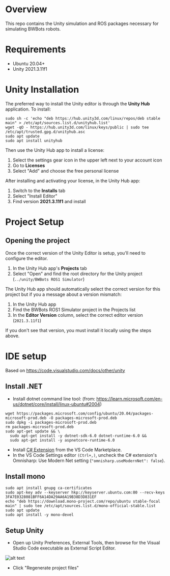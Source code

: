 # Overview

This repo contains the Unity simulation and ROS packages necessary for simulating BWBots robots.

# Requirements

- Ubuntu 20.04+
- Unity 2021.3.11f1

# Unity Installation

The preferred way to install the Unity editor is through the **Unity Hub** application. To install:

```
sudo sh -c 'echo "deb https://hub.unity3d.com/linux/repos/deb stable main" > /etc/apt/sources.list.d/unityhub.list'
wget -qO - https://hub.unity3d.com/linux/keys/public | sudo tee /etc/apt/trusted.gpg.d/unityhub.asc
sudo apt update
sudo apt install unityhub
```

Then use the Unity Hub app to install a license:

1. Select the settings gear icon in the upper left next to your account icon
2. Go to **Licenses**
3. Select "Add" and choose the free personal license

After installing and activating your license, in the Unity Hub app:

1. Switch to the **Installs** tab
2. Select "Install Editor"
3. Find version **2021.3.11f1** and install

# Project Setup

## Opening the project

Once the correct version of the Unity Editor is setup, you'll need to configure the editor.

1. In the Unity Hub app's **Projects** tab
2. Select "Open" and find the root directory for the Unity project (`../unity/BWBots ROS1 Simulator`)

The Unity Hub app should automatically select the correct version for this project but if you a message about a version mismatch:

1. In the Unity Hub app
2. Find the BWBots ROS1 Simulator project in the Projects list
3. In the **Editor Version** column, select the correct editor version (`2021.3.11f1`)

If you don't see that version, you must install it locally using the steps above.

# IDE setup

Based on https://code.visualstudio.com/docs/other/unity

## Install .NET
- Install dotnet command line tool: (from: https://learn.microsoft.com/en-us/dotnet/core/install/linux-ubuntu#2004)
```
wget https://packages.microsoft.com/config/ubuntu/20.04/packages-microsoft-prod.deb -O packages-microsoft-prod.deb
sudo dpkg -i packages-microsoft-prod.deb
rm packages-microsoft-prod.deb
sudo apt-get update && \
  sudo apt-get install -y dotnet-sdk-6.0 dotnet-runtime-6.0 &&
  sudo apt-get install -y aspnetcore-runtime-6.0
```
- Install [C# Extension](https://marketplace.visualstudio.com/items?itemName=ms-dotnettools.csharp) from the VS Code Marketplace.
- In the VS Code Settings editor `(Ctrl+,)`, uncheck the C# extension's Omnisharp: Use Modern Net setting (`"omnisharp.useModernNet": false`).

## Install mono

```
sudo apt install gnupg ca-certificates
sudo apt-key adv --keyserver hkp://keyserver.ubuntu.com:80 --recv-keys 3FA7E0328081BFF6A14DA29AA6A19B38D3D831EF
echo "deb https://download.mono-project.com/repo/ubuntu stable-focal main" | sudo tee /etc/apt/sources.list.d/mono-official-stable.list
sudo apt update
sudo apt install -y mono-devel
```

## Setup Unity

- Open up Unity Preferences, External Tools, then browse for the Visual Studio Code executable as External Script Editor.

![alt text](https://code.visualstudio.com/assets/docs/other/unity/Unity_Preferences_External_Script_Editor.gif "Unity_Preferences_External_Script_Editor")

- Click "Regenerate project files"
